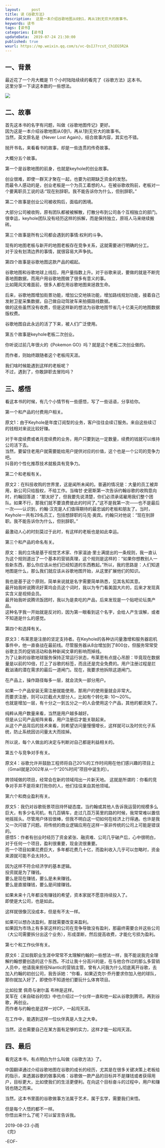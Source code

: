 ```yaml
---   
layout:     post  
title: 读《谷歌方法》  
description:  这是一本介绍谷歌地图从0到1，再从1到无穷大的故事书。   
keywords: 读书  
tags: [读书]  
categories: [读书]  
updateData:  2019-07-24 21:30:00  
published: true  
wxurl: https://mp.weixin.qq.com/s/vc-QsIJ7rcst_Ch1EG5R2A  
---  
```




## 一、背景  


最近花了一个月大概是 11 个小时陆陆续续的看完了《谷歌方法》这本书。  
这里分享一下读这本数的一些想法。  

![](//res2019.tiankonguse.com/images/2019/08/24/001.png)

## 二、故事  


首先这本书的名字有问题，叫做《谷歌地图传记》更好。  
因为这是一本介绍谷歌地图从0到1，再从1到无穷大的故事书。  
当然，英文原名是《Never Lost Again》，结合故事内容，其实也不错。  


抛开书名，来看看书的故事，却是一些连贯的传奇故事。  


大概分五个故事。  


第一个是谷歌地图的前身，也就是keyhole的创业故事。  


创业很难，即使一群天才聚在一起，也要为初期缺乏资金的发愁。  
而最令人感动的是，创业老板是一个为员工着想的人。在被谷歌收购前，老板对一个要离职员工说的话:“现在别辞职。我不能告诉你为什么，但别辞职。”  


第二个故事是创业公司被收购后，面临的困境。  


大部分公司被收购，原有团队都被被解散，打散分布到公司各个互相独立的部门。  
很幸运，keyhole团队没有经历这样的拆解，而是保持独立，原班人马来继续搬砖。  


第三个故事是所有公司都会遇到的事情:权利的斗争。  


现有的地图老板与新开的地图老板存在竞争关系，这就需要进行明确的分工。  
对于没有划清边界的事情，就很容易大声争执。  


第四个故事是谷歌地图这款产品的崛起。  


谷歌地图和谷歌地球上线后，用户量指数上升。对于谷歌来说，要做的就是不断完善地图数据，而用户用谷歌地图做了很多有意义的事。  
比如飓风灾难面前，很多人都在用谷歌地图来拯救生命。  


后来，谷歌地图增加街景功能，增加公交地铁功能，增加路线规划功能，接着自己发射卫星采集数据，自己做自动驾驶车来拍摄路线数据。  
做的这些虽然没有收费，但是这样新的想法为谷歌地图节省几十亿美元的地图数据版权费。  


谷歌地图自此永远的活了下来，被人们广泛使用。  


第五个故事是keyhole老板二次创业。  


你听说过前几年很火的《Pokemon GO》吗？就是这个老板二次创业做的。  


而作者，则始终跟随者这个老板闯天涯。  


我们啥时候能遇到这样的老板呢？  
不过，遇到了，你敢辞职去冒险吗？  


## 三、感悟  


看这本书的时候，有几个小情节有一些感悟，写了一些话语，分享给你。  


第一个和产品的付费用户相关。  


原文1：由于Keyhole是年度订阅型的业务，客户往往会续订服务。来自这些续订的钱相对来说比较好赚。  


对于年度续费或者月度续费的业务，用户只要到达一定数量，续费的钱就可以维持公司活下去。  
当然，要留住老用户就需要能给用户提供对应的价值，这个也是一个公司的竞争力吧。  
抖音的个性化推荐技术就极具有竞争力。  


第二个和老板有关。  


原文2：在科技收购的世界里，这是闻所未闻的。普遍的情况是：大量的员工被弃用，新公司只给股权，不给工作。当梅甘·史密斯第一次告诉约翰谷歌的收购意向时，约翰回答道：“那太好了，但我要先说清楚，你们必须承诺雇用我们整个团队。如果不行，那我们就不要浪费彼此的时间了。”这不是我第一次——也不是最后一次——认识到，约翰·汉克是人们值得期待的最忠诚的老板和朋友了。当时，Keyhole一共有29名员工，包括想辞职的马克·奥宾。约翰只对他说：“现在别辞职。我不能告诉你为什么，但别辞职。”  


最激动人心的时刻莫过于此时，有这样的老板也是如此幸运。  


第三个和产品的命名有关。  


原文：我的立场是基于视觉艺术家、作家温迪·里士满提出的一条规则，我一直认为这个规则道出了一个基本的营销真理，这个规则是这样的：“如果你想教别人一些新东西，那么你应该从他们已经知道的东西教起。”所以，我的思路是：人们知道地图是什么，那么我们就应该从谷歌地图开始，从这里扩展他们的知识。  


我也是基于这个原则，简单来说就是名字需要简单熟悉，见其名知其意。  
最开始我听说腾讯好莱坞会员这个词时，我以为专门看美国大片的，后来才发现真实含义是视频会员。  
最开始我听说腾讯饭团时，我以为是卖吃的产品，后来发现是一个贴吧论坛类产品。  
这种名字我一开始就是反对的，因为第一眼看到这个名字，会给人产生误解，或者不知道是什么的感觉。  


第四个和选择有关。  


原文3：布莱恩是注册的坚定支持者。在Keyhole的各种访问量激增和服务器宕机事件中，他一直奋战在最前线。尽管服务器从8台增加到了800台，但服务常常受谷歌主页的促销活动和各种新闻文章的影响而掉线。  
为了让新的谷歌地球服务保持正常运行状态，布莱恩有点提心吊胆：毕竟现在数据量是以前的10倍，打上了谷歌的标签，而且还是完全免费的。用户注册过程是拦截汹涌的潜在需求的最后一道闸门。现在，我要求他拆除这道闸门。  


在产品上，操作路径每多一层，就会流失一部分用户。  


如果一个产品安装无需注册就能使用，那用户的使用量就会非常大。  
而要求注册，则可以拦截点大部分人，比如有个转化率: 10～20%。  
也就是增加一层，有十分之一到五分之一的人会使用这个产品，其他的都流失了。  


纯粹从用户数量来看，当然是用户越多越好。  
但是从公司产品矩阵来看，用户注册后才能关联起来。  
从这个产品背后的技术来看，则希望访问量慢慢增长，这样就可以及时优化子系统，防止系统因访问量太大而挂掉。  


所以说，每个人做出的决定与判断对自己都是利益相关的。  


第五个与竞争对手有关。  


原文4：谷歌允许并鼓励工程师将自己20%的工作时间用在他们感兴趣的项目上（Gmail就是2002年从一个“20%时间”项目中诞生的）。  


跨领域做的项目，经常会在新的领域闯出一片新天地。 这就是所谓的：你看的竞争对手并不是将来打败你的人，他们往往来自其他领域。  


第六个和商业盈利有关。  


原文5：我仍对谷歌街景项目持怀疑态度。当约翰或其他人告诉我运营的规模多么巨大，有多少名司机，有几百辆车，走过几百万英里的路的时候，我常常难以置信地摇摇头。尽管用户体验很棒，但我不明白这一切如何在经济上行得通。也许是我又一次问错了问题。将传统的商业逻辑应用在这样一家非传统的公司上可能是错误的。  
感悟5：作者有创业时经历了资金紧张、融资难、公司几乎破产后，心中很明白，对于任何一个项目，盈利很重要，现金流很重要。  
而一个项目如果花费巨大，多年都花费几十亿，而盈利收入几乎可以忽略时，资金来源就可能不会太持久。  


因为这样不符合经济学的基本逻辑。  
投资就是为了赚钱。  
要么是现在赚钱，要么是未来赚钱。  
要么是直接赚钱，要么是间接赚钱。  


如果未来十几年都没有赚钱的希望，资本家就不愿意持续投入了。  
即使是大公司，也是如此。  


这样就很像沉没成本，但是有不太一样。  


如果可以想办法盈利，那就需要改变来盈利。  
如果因为市场上有多家这样的公司在竞争导致没有盈利，那最终需要合并这些公司（大公司需要拆分出这个业务），形成垄断，然后提高收费，才能化亏损为盈利。  


第七个和工作伙伴有关。  


原文6：正如我职业生涯中常常不太理解约翰的一些想法一样，我不能说我完全理解约翰想要创造的这个东西。不过让我十分高兴的是，在与他合作过的那么多营销人员中，他请我来担任Niantic的营销主管。曾有人问我为什么彻底离开谷歌，去加入约翰的初创公司，我告诉她：“你看，如果迈克尔·乔丹要求你加入他的球队，那你就加入好了，即使你不知道他们要玩什么体育项目。  

比如拉里 佩奇与谢尔盖 布林是这样。  
吴军在《来自硅谷的信》中也介绍过一个伙伴一直和他一起从谷歌到腾讯，再到谷歌，再创业。  
而作者与约翰也是这样一对CP，一起闯天涯。  


在工作中，能遇到这样一位伙伴真是人生之大幸。  


当然，这也需要自己在某方面有足够的实力，这样才能一起闯天涯。  


## 四、最后  


看完这本书，有点明白为什么叫做《谷歌方法》了。  


中国翻译通过介绍谷歌地图在谷歌的成长的经历，尤其是在很多关键决策上老板给的指示，来透漏谷歌的做事风格：谷歌做一款产品的目标并不是赚钱或者获得用户，目标更大，比如使我们的生活更便利。在向这个目标奋斗的过程中，用户和赚钱也随之而来。  

当然，这本书里面的谷歌做事方法属于艺术，属于玄学，需要我们来悟。  


但是每个人悟的都不一样。  
你悟出来什么了呢？可以留言告诉我。  







2019-08-23 小雨  
《完》

-EOF-  

